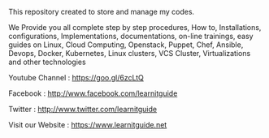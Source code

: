 This repository created to store and manage my codes.

We Provide you all complete step by step procedures, How to, Installations, configurations, Implementations, documentations, on-line trainings, easy guides on Linux, Cloud Computing, Openstack, Puppet, Chef, Ansible, Devops, Docker, Kubernetes, Linux clusters, VCS Cluster, Virtualizations and other technologies

Youtube Channel : https://goo.gl/6zcLtQ

Facebook : http://www.facebook.com/learnitguide

Twitter : http://www.twitter.com/learnitguide

Visit our Website : https://www.learnitguide.net
